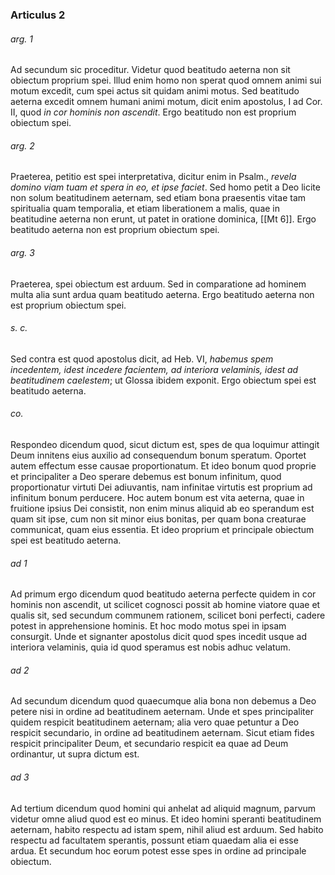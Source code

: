### Articulus 2

###### arg. 1
Ad secundum sic proceditur. Videtur quod beatitudo aeterna non sit obiectum proprium spei. Illud enim homo non sperat quod omnem animi sui motum excedit, cum spei actus sit quidam animi motus. Sed beatitudo aeterna excedit omnem humani animi motum, dicit enim apostolus, I ad Cor. II, quod *in cor hominis non ascendit*. Ergo beatitudo non est proprium obiectum spei.

###### arg. 2
Praeterea, petitio est spei interpretativa, dicitur enim in Psalm., *revela domino viam tuam et spera in eo, et ipse faciet*. Sed homo petit a Deo licite non solum beatitudinem aeternam, sed etiam bona praesentis vitae tam spiritualia quam temporalia, et etiam liberationem a malis, quae in beatitudine aeterna non erunt, ut patet in oratione dominica, [[Mt 6]]. Ergo beatitudo aeterna non est proprium obiectum spei.

###### arg. 3
Praeterea, spei obiectum est arduum. Sed in comparatione ad hominem multa alia sunt ardua quam beatitudo aeterna. Ergo beatitudo aeterna non est proprium obiectum spei.

###### s. c.
Sed contra est quod apostolus dicit, ad Heb. VI, *habemus spem incedentem, idest incedere facientem, ad interiora velaminis, idest ad beatitudinem caelestem*; ut Glossa ibidem exponit. Ergo obiectum spei est beatitudo aeterna.

###### co.
Respondeo dicendum quod, sicut dictum est, spes de qua loquimur attingit Deum innitens eius auxilio ad consequendum bonum speratum. Oportet autem effectum esse causae proportionatum. Et ideo bonum quod proprie et principaliter a Deo sperare debemus est bonum infinitum, quod proportionatur virtuti Dei adiuvantis, nam infinitae virtutis est proprium ad infinitum bonum perducere. Hoc autem bonum est vita aeterna, quae in fruitione ipsius Dei consistit, non enim minus aliquid ab eo sperandum est quam sit ipse, cum non sit minor eius bonitas, per quam bona creaturae communicat, quam eius essentia. Et ideo proprium et principale obiectum spei est beatitudo aeterna.

###### ad 1
Ad primum ergo dicendum quod beatitudo aeterna perfecte quidem in cor hominis non ascendit, ut scilicet cognosci possit ab homine viatore quae et qualis sit, sed secundum communem rationem, scilicet boni perfecti, cadere potest in apprehensione hominis. Et hoc modo motus spei in ipsam consurgit. Unde et signanter apostolus dicit quod spes incedit usque ad interiora velaminis, quia id quod speramus est nobis adhuc velatum.

###### ad 2
Ad secundum dicendum quod quaecumque alia bona non debemus a Deo petere nisi in ordine ad beatitudinem aeternam. Unde et spes principaliter quidem respicit beatitudinem aeternam; alia vero quae petuntur a Deo respicit secundario, in ordine ad beatitudinem aeternam. Sicut etiam fides respicit principaliter Deum, et secundario respicit ea quae ad Deum ordinantur, ut supra dictum est.

###### ad 3
Ad tertium dicendum quod homini qui anhelat ad aliquid magnum, parvum videtur omne aliud quod est eo minus. Et ideo homini speranti beatitudinem aeternam, habito respectu ad istam spem, nihil aliud est arduum. Sed habito respectu ad facultatem sperantis, possunt etiam quaedam alia ei esse ardua. Et secundum hoc eorum potest esse spes in ordine ad principale obiectum.

